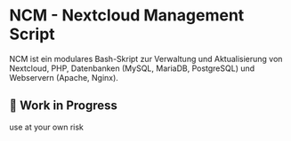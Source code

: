 # NCM - Nextcloud Management Script

NCM ist ein modulares Bash-Skript zur Verwaltung und Aktualisierung von Nextcloud, PHP, Datenbanken (MySQL, MariaDB, PostgreSQL) und Webservern (Apache, Nginx).

## 📌 Work in Progress


use at your own risk
